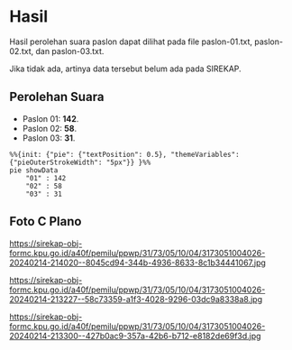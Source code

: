 # Hasil

Hasil perolehan suara paslon dapat dilihat pada file paslon-01.txt, paslon-02.txt, dan paslon-03.txt.

Jika tidak ada, artinya data tersebut belum ada pada SIREKAP.

## Perolehan Suara

 * Paslon 01: **142**.
 * Paslon 02: **58**.
 * Paslon 03: **31**.

```mermaid
%%{init: {"pie": {"textPosition": 0.5}, "themeVariables": {"pieOuterStrokeWidth": "5px"}} }%%
pie showData
    "01" : 142
    "02" : 58
    "03" : 31
```
## Foto C Plano

https://sirekap-obj-formc.kpu.go.id/a40f/pemilu/ppwp/31/73/05/10/04/3173051004026-20240214-214020--8045cd94-344b-4936-8633-8c1b34441067.jpg

https://sirekap-obj-formc.kpu.go.id/a40f/pemilu/ppwp/31/73/05/10/04/3173051004026-20240214-213227--58c73359-a1f3-4028-9296-03dc9a8338a8.jpg

https://sirekap-obj-formc.kpu.go.id/a40f/pemilu/ppwp/31/73/05/10/04/3173051004026-20240214-213300--427b0ac9-357a-42b6-b712-e8182de69f3d.jpg
